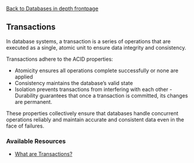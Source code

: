 [Back to Databases in depth frontpage](11-databases-in-depth.md)

## Transactions

In database systems, a transaction is a series of operations that are executed as a single, atomic unit to ensure data integrity and consistency.

Transactions adhere to the ACID properties:

- Atomicity ensures all operations complete successfully or none are applied
- Consistency maintains the database’s valid state
- Isolation prevents transactions from interfering with each other - Durability guarantees that once a transaction is committed, its changes are permanent.

These properties collectively ensure that databases handle concurrent operations reliably and maintain accurate and consistent data even in the face of failures.

### Available Resources

- [What are Transactions?](https://fauna.com/blog/database-transaction)
